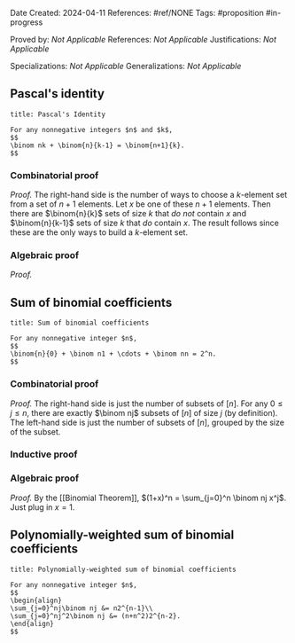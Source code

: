 Date Created: 2024-04-11
References: #ref/NONE
Tags: #proposition #in-progress

Proved by: <i>Not Applicable</i>
References: <i>Not Applicable</i>
Justifications: <i>Not Applicable</i>

Specializations: <i>Not Applicable</i>
Generalizations: <i>Not Applicable</i>

## Pascal's identity

```ad-proposition
title: Pascal's Identity

For any nonnegative integers $n$ and $k$,
$$
\binom nk + \binom{n}{k-1} = \binom{n+1}{k}.
$$
```
### Combinatorial proof
*Proof.* The right-hand side is the number of ways to choose a $k$-element set from a set of $n+1$ elements. Let $x$ be one of these $n+1$ elements. Then there are $\binom{n}{k}$ sets of size $k$ that *do not* contain $x$ and $\binom{n}{k-1}$ sets of size $k$ that *do* contain $x$. The result follows since these are the only ways to build a $k$-element set.

### Algebraic proof
*Proof.*


## Sum of binomial coefficients

```ad-proposition
title: Sum of binomial coefficients

For any nonnegative integer $n$,
$$
\binom{n}{0} + \binom n1 + \cdots + \binom nn = 2^n.
$$
```

### Combinatorial proof

*Proof.* The right-hand side is just the number of subsets of $[n]$. For any $0\leq j \leq n$, there are exactly $\binom nj$ subsets of $[n]$ of size $j$ (by definition). The left-hand side is just the number of subsets of $[n]$, grouped by the size of the subset.

### Inductive proof

### Algebraic proof

*Proof.* By the [[Binomial Theorem]], $(1+x)^n = \sum_{j=0}^n \binom nj x^j$. Just plug in $x=1$.



## Polynomially-weighted sum of binomial coefficients

```ad-proposition
title: Polynomially-weighted sum of binomial coefficients

For any nonnegative integer $n$,
$$
\begin{align}
\sum_{j=0}^nj\binom nj &= n2^{n-1}\\
\sum_{j=0}^nj^2\binom nj &= (n+n^2)2^{n-2}.
\end{align}
$$

```

### 